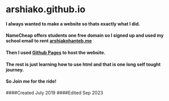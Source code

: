 # arshiako.github.io

####  I always wanted to make a website so thats exactly what I did. 
#### NameCheap offers students one free domain so I signed up and used my school email to rent [arshiakohanteb.me](http://arshiakohanteb.me) 
#### Then I used [Github Pages](pages.github.com) to host the website. 
#### The rest is just learning how to use html and that is one long self tought journey. 
#### So Join me for the ride!

####Created July 2019
####Edited Sep 2023
